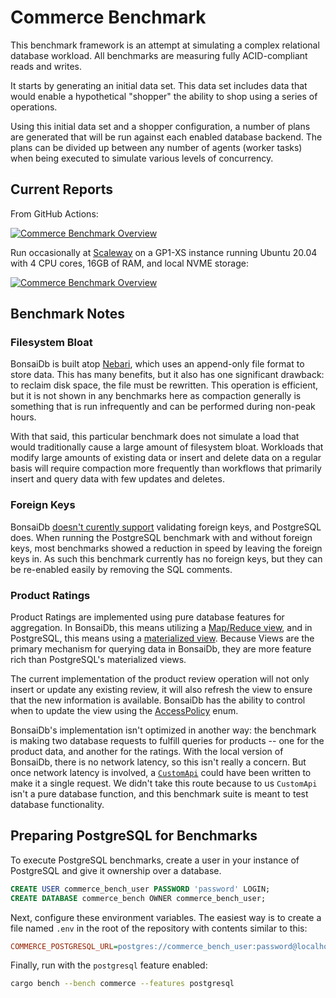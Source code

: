 # Commerce Benchmark

This benchmark framework is an attempt at simulating a complex relational
database workload. All benchmarks are measuring fully ACID-compliant reads and
writes.

It starts by generating an initial data set. This data set includes data that
would enable a hypothetical "shopper" the ability to shop using a series of
operations.

Using this initial data set and a shopper configuration, a number of plans are
generated that will be run against each enabled database backend. The plans can
be divided up between any number of agents (worker tasks) when being executed to
simulate various levels of concurrency.

## Current Reports

From GitHub Actions:

[![Commerce Benchmark Overview](https://dev.bonsaidb.io/benchmarks/commerce/Overview.png)](https://dev.bonsaidb.io/benchmarks/commerce/)

Run occasionally at [Scaleway](https://scaleway.com) on a GP1-XS instance running Ubuntu 20.04 with 4 CPU cores, 16GB of RAM, and local NVME storage:

[![Commerce Benchmark Overview](https://khonsulabs-storage.s3.us-west-000.backblazeb2.com/bonsaidb-scaleway-gp1-xs/commerce/Overview.png)](https://khonsulabs-storage.s3.us-west-000.backblazeb2.com/bonsaidb-scaleway-gp1-xs/commerce/index.html)

## Benchmark Notes

### Filesystem Bloat

BonsaiDb is built atop [Nebari](https://github.com/khonsulabs/nebari), which
uses an append-only file format to store data. This has many benefits, but it
also has one significant drawback: to reclaim disk space, the file must be
rewritten. This operation is efficient, but it is not shown in any benchmarks
here as compaction generally is something that is run infrequently and can be
performed during non-peak hours.

With that said, this particular benchmark does not simulate a load that would
traditionally cause a large amount of filesystem bloat. Workloads that modify
large amounts of existing data or insert and delete data on a regular basis will
require compaction more frequently than workflows that primarily insert and
query data with few updates and deletes.

### Foreign Keys

BonsaiDb [doesn't curently
support](https://github.com/khonsulabs/bonsaidb/issues/136) validating foreign
keys, and PostgreSQL does. When running the PostgreSQL benchmark with and without foreign
keys, most benchmarks showed a reduction in speed by leaving the foreign keys
in. As such this benchmark currently has no foreign keys, but they can be
re-enabled easily by removing the SQL comments.

### Product Ratings

Product Ratings are implemented using pure database features for aggregation. In BonsaiDb, this means utilizing a [Map/Reduce view](https://dev.bonsaidb.io/guide/about/concepts/view.html), and in PostgreSQL, this means using a [materialized view](https://www.postgresql.org/docs/current/rules-materializedviews.html). Because Views are the primary mechanism for querying data in BonsaiDb, they are more feature rich than PostgreSQL's materialized views.

The current implementation of the product review operation will not only insert or update any existing review, it will also refresh the view to ensure that the new information is available. BonsaiDb has the ability to control when to update the view using the [AccessPolicy](https://dev.bonsaidb.io/main/bonsaidb/core/connection/enum.AccessPolicy.html) enum.

BonsaiDb's implementation isn't optimized in another way: the benchmark is making two database requests to fulfill queries for products -- one for the product data, and another for the ratings. With the local version of BonsaiDb, there is no network latency, so this isn't really a concern. But once network latency is involved, a [`CustomApi`](https://dev.bonsaidb.io/guide/about/access-models/custom-api-server.html) could have been written to make it a single request. We didn't take this route because to us `CustomApi` isn't a pure database function, and this benchmark suite is meant to test database functionality.

## Preparing PostgreSQL for Benchmarks

To execute PostgreSQL benchmarks, create a user in your instance of PostgreSQL
and give it ownership over a database.

```sql
CREATE USER commerce_bench_user PASSWORD 'password' LOGIN;
CREATE DATABASE commerce_bench OWNER commerce_bench_user;
```

Next, configure these environment variables. The easiest way is to create a file
named `.env` in the root of the repository with contents similar to this:

```ini
COMMERCE_POSTGRESQL_URL=postgres://commerce_bench_user:password@localhost/commerce_bench
```

Finally, run with the `postgresql` feature enabled:

```sh
cargo bench --bench commerce --features postgresql
```